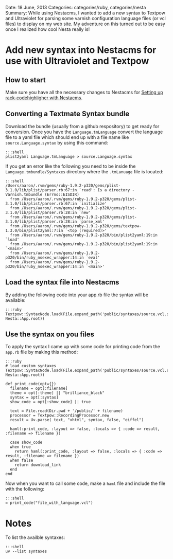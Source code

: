 Date: 18 June, 2013
Categories: categories/ruby, categories/nesta
Summary: While using Nestacms, I wanted to add a new syntax to Textpow and Ultraviolet for parsing some varnish configuration language files (or vcl files) to display on my web site. My adventure on this turned out to be easy once I realized how cool Nesta really is!

# Add new syntax into Nestacms for use with Ultraviolet and Textpow

## How to start

Make sure you have all the necessary changes to Nestacms for [Setting up rack-codehighligher with Nestacms][rack_article].

## Converting a Textmate Syntax bundle

Download the bundle (usually from a github respository) to get ready for conversion. Once you have the `Language.tmLanguage` convert the language file to a yaml file which should end up with a file name like `source.Language.syntax` by using this command:

    :::shell
    plist2yaml Language.tmLanguage > source.Language.syntax

If you get an error like the following you need to be inside the `Language.tmbundle/Syntaxes` directory where the `.tmLanuage` file is located:

    :::shell
    /Users/aaron/.rvm/gems/ruby-1.9.2-p320/gems/plist-3.1.0/lib/plist/parser.rb:67:in `read': Is a directory - Varnish.tmbundle (Errno::EISDIR)
      from /Users/aaron/.rvm/gems/ruby-1.9.2-p320/gems/plist-3.1.0/lib/plist/parser.rb:67:in `initialize'
      from /Users/aaron/.rvm/gems/ruby-1.9.2-p320/gems/plist-3.1.0/lib/plist/parser.rb:28:in `new'
      from /Users/aaron/.rvm/gems/ruby-1.9.2-p320/gems/plist-3.1.0/lib/plist/parser.rb:28:in `parse_xml'
      from /Users/aaron/.rvm/gems/ruby-1.9.2-p320/gems/textpow-1.3.0/bin/plist2yaml:7:in `<top (required)>'
      from /Users/aaron/.rvm/gems/ruby-1.9.2-p320/bin/plist2yaml:19:in `load'
      from /Users/aaron/.rvm/gems/ruby-1.9.2-p320/bin/plist2yaml:19:in `<main>'
      from /Users/aaron/.rvm/gems/ruby-1.9.2-p320/bin/ruby_noexec_wrapper:14:in `eval'
      from /Users/aaron/.rvm/gems/ruby-1.9.2-p320/bin/ruby_noexec_wrapper:14:in `<main>'

## Load the syntax file into Nestacms

By adding the following code into your app.rb file the syntax will be available:

    :::ruby
    Textpow::SyntaxNode.load(File.expand_path('public/syntaxes/source.vcl.syntax', Nesta::App.root))

## Use the syntax on you files

To apply the syntax I came up with some code for printing code from the `app.rb` file by making this method:

    :::ruby
    # load custom syntaxes
    Textpow::SyntaxNode.load(File.expand_path('public/syntaxes/source.vcl.syntax', Nesta::App.root))

    def print_code(opt={})
      filename = opt[:filename]
      theme = opt[:theme] || "brilliance_black"
      syntax = opt[:syntax]
      show_code = opt[:show_code] || true

      text = File.read(Dir.pwd + '/public/' + filename)
      processor = Textpow::RecordingProcessor.new
      result = Uv.parse( text, "xhtml", syntax, false, "eiffel")

      haml(:print_code, :layout => false, :locals => { :code => result, :filename => filename })

      case show_code
      when true
        return haml(:print_code, :layout => false, :locals => { :code => result, :filename => filename })
      when false
        return download_link
      end
    end

Now when you want to call some code, make a `haml` file and include the file with the following:

    :::shell
    = print_code("file_with_language.vcl")

# Notes

To list the availble syntaxes:

    :::shell
    uv --list syntaxes

[rack_article]: /articles/rack-codehighligher
